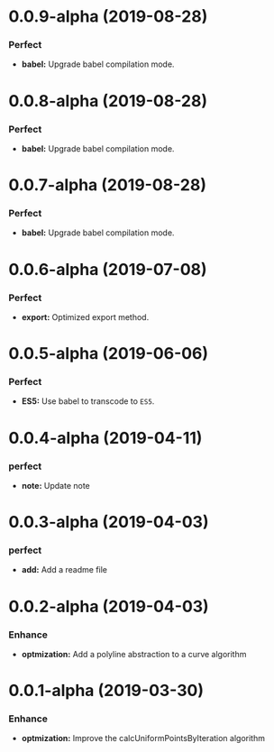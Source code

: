 # 0.0.9-alpha (2019-08-28)

### Perfect

- **babel:** Upgrade babel compilation mode.

# 0.0.8-alpha (2019-08-28)

### Perfect

- **babel:** Upgrade babel compilation mode.

# 0.0.7-alpha (2019-08-28)

### Perfect

- **babel:** Upgrade babel compilation mode.

# 0.0.6-alpha (2019-07-08)

### Perfect

- **export:** Optimized export method.

# 0.0.5-alpha (2019-06-06)

### Perfect

- **ES5:** Use babel to transcode to `ES5`.

# 0.0.4-alpha (2019-04-11)

### perfect

- **note:** Update note

# 0.0.3-alpha (2019-04-03)

### perfect

- **add:** Add a readme file

# 0.0.2-alpha (2019-04-03)

### Enhance

- **optmization:** Add a polyline abstraction to a curve algorithm

# 0.0.1-alpha (2019-03-30)

### Enhance

- **optmization:** Improve the calcUniformPointsByIteration algorithm
